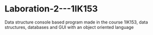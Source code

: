 # Laboration-2---1IK153

Data structure console based program made in the course 1IK153, data structures, databases and GUI with an object oriented language

